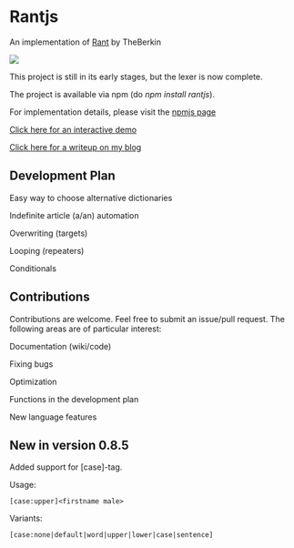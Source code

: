 # Rantjs

An implementation of [Rant][1] by TheBerkin

<img src="http://res.cloudinary.com/sven-anders-robbestad/image/upload/c_scale,w_350/v1418975366/rantjs_0.8.4.png">

This project is still in its early stages, but the lexer is now complete.

The project is available via npm (do _npm install rantjs_). 

For implementation details, please visit the [npmjs page][3]

[Click here for an interactive demo][2]

[Click here for a writeup on my blog][4]

## Development Plan

Easy way to choose alternative dictionaries

Indefinite article (a/an) automation

Overwriting (targets)

Looping (repeaters)

Conditionals

## Contributions

Contributions are welcome. Feel free to submit an issue/pull request. The following areas are
of particular interest:

Documentation (wiki/code)

Fixing bugs

Optimization

Functions in the development plan

New language features


## New in version 0.8.5

  Added support for [case]-tag.

  Usage:

    [case:upper]<firstname male>

  Variants:

    [case:none|default|word|upper|lower|case|sentence]



[1]: https://github.com/TheBerkin/Rant
[2]: https://rantjs.herokuapp.com/
[3]: https://www.npmjs.com/package/rantjs
[4]: http://www.robbestad.com/2014/12/procedurally-generated-text-with-rantjs.html
